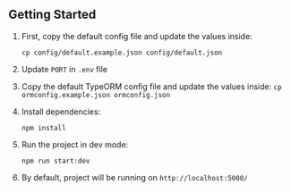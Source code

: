 ## Getting Started

 1. First, copy the default config file and update the values inside:

     `cp config/default.example.json config/default.json`
  
 2. Update `PORT` in `.env` file

 3. Copy the default TypeORM config file and update the values inside:
     `cp ormconfig.example.json ormconfig.json`

 4. Install dependencies:

     `npm install`

 5. Run the project in dev mode:

     `npm run start:dev`
  
 6. By default, project will be running on `http://localhost:5000/`

